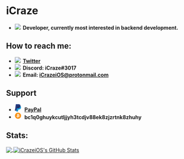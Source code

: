 # iCraze

* <img src="https://github.com/iCrazeiOS/iCrazeiOS/blob/main/tools.png?raw=true" width="15px" style="margin-right:2px;"> **Developer, currently most interested in backend development.**

## How to reach me:
* <img src="https://github.com/iCrazeiOS/iCrazeiOS/blob/main/twitter.png?raw=true" width="17.5px" style="margin-right:2px;"> **[Twitter](https://twitter.com/iCrazeiOS)**
* <img src="https://github.com/iCrazeiOS/iCrazeiOS/blob/main/discord.png?raw=true" width="17.5px" style="margin-right:2px;"> **Discord: iCraze#3017**
* <img src="https://github.com/iCrazeiOS/iCrazeiOS/blob/main/email.png?raw=true" width="18px" style="margin-right:2px;"> **Email: iCrazeiOS@protonmail.com**

## Support
* <img src="https://github.com/iCrazeiOS/iCrazeiOS/blob/main/paypal.png?raw=true" width="17.5px" style="padding-right:5px;"> **[PayPal](https://paypal.me/iCrazeiOS)**
* <img src="https://github.com/iCrazeiOS/iCrazeiOS/blob/main/bitcoin.png?raw=true" width="17.5px" style="margin-right:5px;"> **bc1q0ghuykcutljjyh3tcdjv88ek8zjzrtnk8zhuhy**

## Stats:
<a href="#stats">
  <img align="center" src="https://github-readme-stats.vercel.app/api/top-langs/?username=iCrazeiOS&hide=Makefile&theme=react">
</a>
<a href="#stats">
  <img align="center" src="https://github-readme-stats.vercel.app/api?username=iCrazeiOS&show_icons=true&line_height=27&count_private=true&theme=react" alt="iCrazeiOS's GitHub Stats">
</a>
